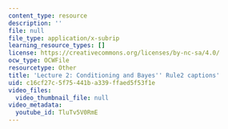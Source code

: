 ```yaml
---
content_type: resource
description: ''
file: null
file_type: application/x-subrip
learning_resource_types: []
license: https://creativecommons.org/licenses/by-nc-sa/4.0/
ocw_type: OCWFile
resourcetype: Other
title: 'Lecture 2: Conditioning and Bayes'' Rule2 captions'
uid: c16cf27c-5f75-441b-a339-ffaed5f53f1e
video_files:
  video_thumbnail_file: null
video_metadata:
  youtube_id: TluTv5V0RmE
---
```

